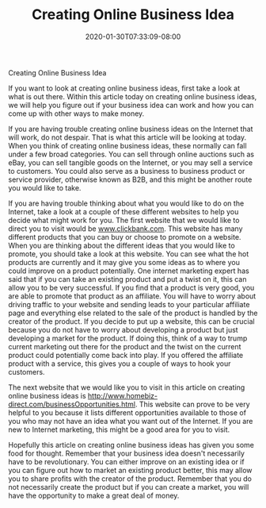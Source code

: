 ﻿---
title: "Creating Online Business Idea"
date: 2020-01-30T07:33:09-08:00
description: "creating an online business Tips for Web Success"
featured_image: "/images/creating an online business.jpg"
tags: ["creating an online business"]
---

Creating Online Business Idea

If you want to look at creating online business ideas, first take a look at what is out there. Within this article today on creating online business ideas, we will help you figure out if your business idea can work and how you can come up with other ways to make money.

If you are having trouble creating online business ideas on the Internet that will work, do not despair. That is what this article will be looking at today. When you think of creating online business ideas, these normally can fall under a few broad categories. You can sell through online auctions such as eBay, you can sell tangible goods on the Internet, or you may sell a service to customers. You could also serve as a business to business product or service provider, otherwise known as B2B, and this might be another route you would like to take.

If you are having trouble thinking about what you would like to do on the Internet, take a look at a couple of these different websites to help you decide what might work for you. The first website that we would like to direct you to visit would be www.clickbank.com. This website has many different products that you can buy or choose to promote on a website. When you are thinking about the different ideas that you would like to promote, you should take a look at this website. You can see what the hot products are currently and it may give you some ideas as to where you could improve on a product potentially. One internet marketing expert has said that if you can take an existing product and put a twist on it, this can allow you to be very successful. If you find that a product is very good, you are able to promote that product as an affiliate. You will have to worry about driving traffic to your website and sending leads to your particular affiliate page and everything else related to the sale of the product is handled by the creator of the product. If you decide to put up a website, this can be crucial because you do not have to worry about developing a product but just developing a market for the product. If doing this, think of a way to trump current marketing out there for the product and the twist on the current product could potentially come back into play. If you offered the affiliate product with a service, this gives you a couple of ways to hook your customers. 

The next website that we would like you to visit in this article on creating online business ideas is http://www.homebiz-direct.com/businessOpportunities.html. This website can prove to be very helpful to you because it lists different opportunities available to those of you who may not have an idea what you want out of the Internet. If you are new to Internet marketing, this might be a good area for you to visit. 

Hopefully this article on creating online business ideas has given you some food for thought. Remember that your business idea doesn't necessarily have to be revolutionary. You can either improve on an existing idea or if you can figure out how to market an existing product better, this may allow you to share profits with the creator of the product. Remember that you do not necessarily create the product but if you can create a market, you will have the opportunity to make a great deal of money. 


